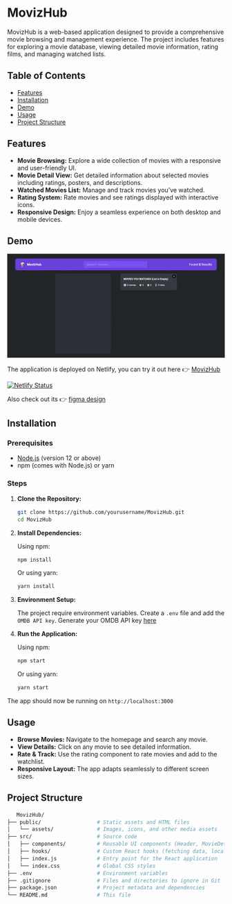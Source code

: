 # MovizHub

MovizHub is a web-based application designed to provide a comprehensive movie browsing and management experience. The project includes features for exploring a movie database, viewing detailed movie information, rating films, and managing watched lists.

## Table of Contents

- [Features](#features)
- [Installation](#installation)
- [Demo](#demo)
- [Usage](#usage)
- [Project Structure](#project-structure)

## Features

- **Movie Browsing:** Explore a wide collection of movies with a responsive and user-friendly UI.
- **Movie Detail View:** Get detailed information about selected movies including ratings, posters, and descriptions.
- **Watched Movies List:** Manage and track movies you’ve watched.
- **Rating System:** Rate movies and see ratings displayed with interactive icons.
- **Responsive Design:** Enjoy a seamless experience on both desktop and mobile devices.

## Demo

![demo](public/demo.gif)

The application is deployed on Netlify, you can try it out here 👉 [MovizHub](https://movizhub026.netlify.app/)

[![Netlify Status](https://api.netlify.com/api/v1/badges/c5e5355c-64c4-4238-945c-b993ca6975c5/deploy-status)](https://app.netlify.com/sites/movizhub026/deploys)

Also check out its 👉 [figma design](https://www.figma.com/design/VMPGB2johIg5qYy2MWXOwt/MovizHub?node-id=0-1&t=2OJgCZYVq5xp0RkO-1)

## Installation

### Prerequisites

- [Node.js](https://nodejs.org/) (version 12 or above)
- npm (comes with Node.js) or yarn

### Steps

1. **Clone the Repository:**

   ```bash
   git clone https://github.com/yourusername/MovizHub.git
   cd MovizHub
   ```

2. **Install Dependencies:**

   Using npm:

   ```bash
   npm install
   ```

   Or using yarn:

   ```bash
   yarn install
   ```

3. **Environment Setup:**

   The project require environment variables. Create a `.env` file and add the `OMDB API key`. Generate your OMDB API key [here](https://www.omdbapi.com/)

4. **Run the Application:**

   Using npm:

   ```bash
   npm start
   ```

   Or using yarn:

   ```bash
   yarn start
   ```

The app should now be running on `http://localhost:3000`

## Usage

- **Browse Movies:** Navigate to the homepage and search any movie.
- **View Details:** Click on any movie to see detailed information.
- **Rate & Track:** Use the rating component to rate movies and add to the watchlist.
- **Responsive Layout:** The app adapts seamlessly to different screen sizes.

## Project Structure

```bash
   MovizHub/
├── public/                  # Static assets and HTML files
│   └── assets/              # Images, icons, and other media assets
├── src/                     # Source code
│   ├── components/          # Reusable UI components (Header, MovieDetail, Rating, etc.)
│   ├── hooks/               # Custom React hooks (fetching data, local storage, etc.)
│   ├── index.js             # Entry point for the React application
│   └── index.css            # Global CSS styles
├── .env                     # Environment variables
├── .gitignore               # Files and directories to ignore in Git
├── package.json             # Project metadata and dependencies
└── README.md                # This file

```
